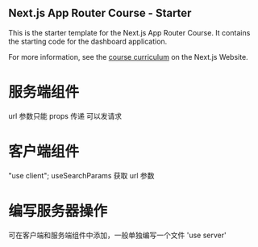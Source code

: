 ## Next.js App Router Course - Starter

This is the starter template for the Next.js App Router Course. It contains the starting code for the dashboard application.

For more information, see the [course curriculum](https://nextjs.org/learn) on the Next.js Website.

# 服务端组件

url 参数只能 props 传递
可以发请求

# 客户端组件

"use client";
useSearchParams 获取 url 参数

# 编写服务器操作

可在客户端和服务端组件中添加，一般单独编写一个文件
'use server'

